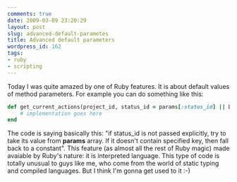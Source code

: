 ```yaml
---
comments: true
date: 2009-03-09 23:20:29
layout: post
slug: advanced-default-parametes
title: Advanced default parameters
wordpress_id: 162
tags:
- ruby
- scripting
---
```


Today I was quite amazed by one of Ruby features. It is about default values of method parameters. For example you can do something like this:

``` ruby
def get_current_actions(project_id, status_id = params[:status_id] || DEFAULT_STATUS_ID)    
    # implementation goes here
end
```
The code is saying basically this: "if status_id is not passed explicitly, try to take its value from <strong>params</strong> array. If it doesn't contain specified key, then fall back to a constant". This feature (as almost all the rest of Ruby magic) made avaiable by Ruby's nature: it is interpreted language. This type of code is totally unusual to guys like me, who come from the world of static typing and compiled languages. But I think I'm gonna get used to it :-)